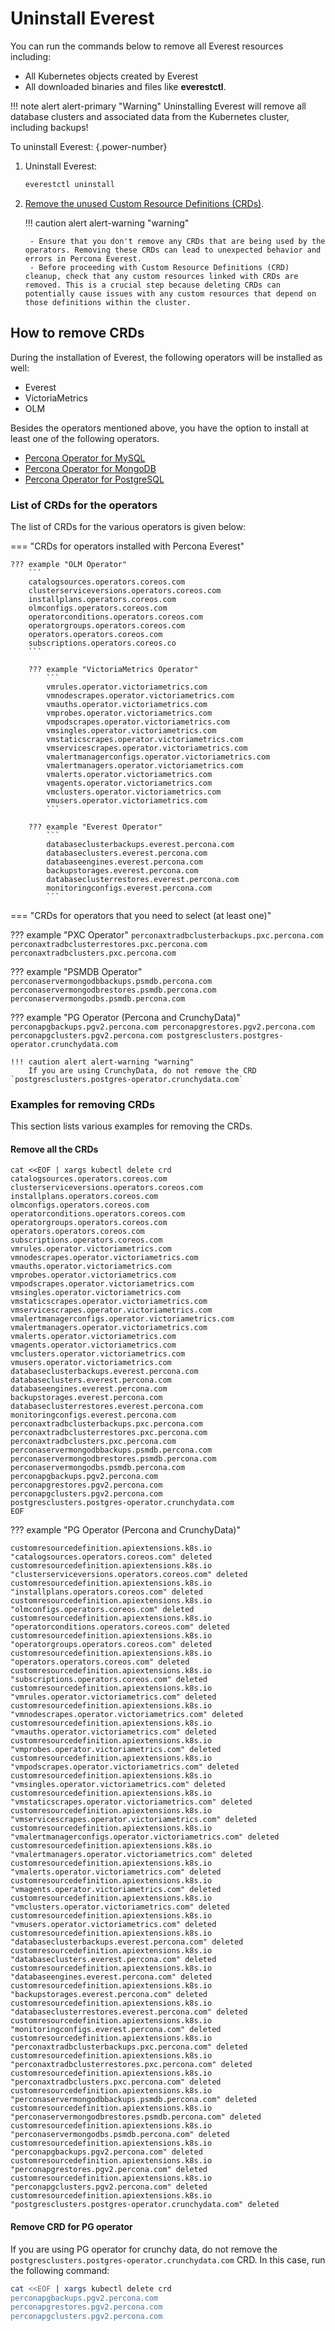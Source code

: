 # Uninstall Everest

You can run the commands below to remove all Everest resources including:

- All Kubernetes objects created by Everest
- All downloaded binaries and files like **everestctl**.

!!! note alert alert-primary "Warning"
    Uninstalling Everest will remove all database clusters and associated data from the Kubernetes cluster, including backups!


To uninstall Everest:
{.power-number}


1. Uninstall Everest:

    ```sh
    everestctl uninstall
    ```

2. [Remove the unused Custom Resource Definitions (CRDs)](uninstallEverest.md#).

    !!! caution alert alert-warning "warning"

        - Ensure that you don't remove any CRDs that are being used by the operators. Removing these CRDs can lead to unexpected behavior and errors in Percona Everest.
        - Before proceeding with Custom Resource Definitions (CRD) cleanup, check that any custom resources linked with CRDs are removed. This is a crucial step because deleting CRDs can potentially cause issues with any custom resources that depend on those definitions within the cluster.

## How to remove CRDs

During the installation of Everest, the following operators will be installed as well:
    
- Everest
- VictoriaMetrics
- OLM

Besides the operators mentioned above, you have the option to install at least one of the following operators.
    
- [Percona Operator for MySQL](https://docs.percona.com/percona-operator-for-mysql/pxc/index.html)
- [Percona Operator for MongoDB](https://docs.percona.com/percona-operator-for-mongodb/index.html)
- [Percona Operator for PostgreSQL](https://docs.percona.com/percona-operator-for-postgresql/2.0/index.html)

    
### List of CRDs for the operators

The list of CRDs for the various operators is given below:

=== "CRDs for operators installed with Percona Everest"

    ??? example "OLM Operator"
        ```
        catalogsources.operators.coreos.com
        clusterserviceversions.operators.coreos.com
        installplans.operators.coreos.com
        olmconfigs.operators.coreos.com
        operatorconditions.operators.coreos.com
        operatorgroups.operators.coreos.com
        operators.operators.coreos.com
        subscriptions.operators.coreos.co
        ```

        ??? example "VictoriaMetrics Operator"
            ```
            vmrules.operator.victoriametrics.com
            vmnodescrapes.operator.victoriametrics.com
            vmauths.operator.victoriametrics.com
            vmprobes.operator.victoriametrics.com
            vmpodscrapes.operator.victoriametrics.com
            vmsingles.operator.victoriametrics.com
            vmstaticscrapes.operator.victoriametrics.com
            vmservicescrapes.operator.victoriametrics.com
            vmalertmanagerconfigs.operator.victoriametrics.com
            vmalertmanagers.operator.victoriametrics.com
            vmalerts.operator.victoriametrics.com
            vmagents.operator.victoriametrics.com
            vmclusters.operator.victoriametrics.com
            vmusers.operator.victoriametrics.com
            ```

        ??? example "Everest Operator"
            ```
            databaseclusterbackups.everest.percona.com
            databaseclusters.everest.percona.com
            databaseengines.everest.percona.com
            backupstorages.everest.percona.com
            databaseclusterrestores.everest.percona.com
            monitoringconfigs.everest.percona.com
            ```

=== "CRDs for operators that you need to select (at least one)"
    
??? example "PXC Operator"
    ```
    perconaxtradbclusterbackups.pxc.percona.com
    perconaxtradbclusterrestores.pxc.percona.com
    perconaxtradbclusters.pxc.percona.com
    ```

??? example "PSMDB Operator"
    ```
    perconaservermongodbbackups.psmdb.percona.com
    perconaservermongodbrestores.psmdb.percona.com
    perconaservermongodbs.psmdb.percona.com
    ```
        
??? example "PG Operator (Percona and CrunchyData)"
    ```
    perconapgbackups.pgv2.percona.com
    perconapgrestores.pgv2.percona.com
    perconapgclusters.pgv2.percona.com
    postgresclusters.postgres-operator.crunchydata.com
    ```
                   
    !!! caution alert alert-warning "warning"
        If you are using CrunchyData, do not remove the CRD `postgresclusters.postgres-operator.crunchydata.com`

            
        
### Examples for removing CRDs

This section lists various examples for removing the CRDs.

#### Remove all the CRDs

```
cat <<EOF | xargs kubectl delete crd
catalogsources.operators.coreos.com
clusterserviceversions.operators.coreos.com
installplans.operators.coreos.com
olmconfigs.operators.coreos.com
operatorconditions.operators.coreos.com
operatorgroups.operators.coreos.com
operators.operators.coreos.com
subscriptions.operators.coreos.com
vmrules.operator.victoriametrics.com
vmnodescrapes.operator.victoriametrics.com
vmauths.operator.victoriametrics.com
vmprobes.operator.victoriametrics.com
vmpodscrapes.operator.victoriametrics.com
vmsingles.operator.victoriametrics.com
vmstaticscrapes.operator.victoriametrics.com
vmservicescrapes.operator.victoriametrics.com
vmalertmanagerconfigs.operator.victoriametrics.com
vmalertmanagers.operator.victoriametrics.com
vmalerts.operator.victoriametrics.com
vmagents.operator.victoriametrics.com
vmclusters.operator.victoriametrics.com
vmusers.operator.victoriametrics.com
databaseclusterbackups.everest.percona.com
databaseclusters.everest.percona.com
databaseengines.everest.percona.com
backupstorages.everest.percona.com
databaseclusterrestores.everest.percona.com
monitoringconfigs.everest.percona.com
perconaxtradbclusterbackups.pxc.percona.com
perconaxtradbclusterrestores.pxc.percona.com
perconaxtradbclusters.pxc.percona.com
perconaservermongodbbackups.psmdb.percona.com
perconaservermongodbrestores.psmdb.percona.com
perconaservermongodbs.psmdb.percona.com
perconapgbackups.pgv2.percona.com
perconapgrestores.pgv2.percona.com
perconapgclusters.pgv2.percona.com
postgresclusters.postgres-operator.crunchydata.com
EOF    
```
        
??? example "PG Operator (Percona and CrunchyData)"
```
customresourcedefinition.apiextensions.k8s.io "catalogsources.operators.coreos.com" deleted
customresourcedefinition.apiextensions.k8s.io "clusterserviceversions.operators.coreos.com" deleted
customresourcedefinition.apiextensions.k8s.io "installplans.operators.coreos.com" deleted
customresourcedefinition.apiextensions.k8s.io "olmconfigs.operators.coreos.com" deleted
customresourcedefinition.apiextensions.k8s.io "operatorconditions.operators.coreos.com" deleted
customresourcedefinition.apiextensions.k8s.io "operatorgroups.operators.coreos.com" deleted
customresourcedefinition.apiextensions.k8s.io "operators.operators.coreos.com" deleted
customresourcedefinition.apiextensions.k8s.io "subscriptions.operators.coreos.com" deleted
customresourcedefinition.apiextensions.k8s.io "vmrules.operator.victoriametrics.com" deleted
customresourcedefinition.apiextensions.k8s.io "vmnodescrapes.operator.victoriametrics.com" deleted
customresourcedefinition.apiextensions.k8s.io "vmauths.operator.victoriametrics.com" deleted
customresourcedefinition.apiextensions.k8s.io "vmprobes.operator.victoriametrics.com" deleted
customresourcedefinition.apiextensions.k8s.io "vmpodscrapes.operator.victoriametrics.com" deleted
customresourcedefinition.apiextensions.k8s.io "vmsingles.operator.victoriametrics.com" deleted
customresourcedefinition.apiextensions.k8s.io "vmstaticscrapes.operator.victoriametrics.com" deleted
customresourcedefinition.apiextensions.k8s.io "vmservicescrapes.operator.victoriametrics.com" deleted
customresourcedefinition.apiextensions.k8s.io "vmalertmanagerconfigs.operator.victoriametrics.com" deleted
customresourcedefinition.apiextensions.k8s.io "vmalertmanagers.operator.victoriametrics.com" deleted
customresourcedefinition.apiextensions.k8s.io "vmalerts.operator.victoriametrics.com" deleted
customresourcedefinition.apiextensions.k8s.io "vmagents.operator.victoriametrics.com" deleted
customresourcedefinition.apiextensions.k8s.io "vmclusters.operator.victoriametrics.com" deleted
customresourcedefinition.apiextensions.k8s.io "vmusers.operator.victoriametrics.com" deleted
customresourcedefinition.apiextensions.k8s.io "databaseclusterbackups.everest.percona.com" deleted
customresourcedefinition.apiextensions.k8s.io "databaseclusters.everest.percona.com" deleted
customresourcedefinition.apiextensions.k8s.io "databaseengines.everest.percona.com" deleted
customresourcedefinition.apiextensions.k8s.io "backupstorages.everest.percona.com" deleted
customresourcedefinition.apiextensions.k8s.io "databaseclusterrestores.everest.percona.com" deleted
customresourcedefinition.apiextensions.k8s.io "monitoringconfigs.everest.percona.com" deleted
customresourcedefinition.apiextensions.k8s.io "perconaxtradbclusterbackups.pxc.percona.com" deleted
customresourcedefinition.apiextensions.k8s.io "perconaxtradbclusterrestores.pxc.percona.com" deleted
customresourcedefinition.apiextensions.k8s.io "perconaxtradbclusters.pxc.percona.com" deleted
customresourcedefinition.apiextensions.k8s.io "perconaservermongodbbackups.psmdb.percona.com" deleted
customresourcedefinition.apiextensions.k8s.io "perconaservermongodbrestores.psmdb.percona.com" deleted
customresourcedefinition.apiextensions.k8s.io "perconaservermongodbs.psmdb.percona.com" deleted
customresourcedefinition.apiextensions.k8s.io "perconapgbackups.pgv2.percona.com" deleted
customresourcedefinition.apiextensions.k8s.io "perconapgrestores.pgv2.percona.com" deleted
customresourcedefinition.apiextensions.k8s.io "perconapgclusters.pgv2.percona.com" deleted
customresourcedefinition.apiextensions.k8s.io "postgresclusters.postgres-operator.crunchydata.com" deleted
```

#### Remove CRD for PG operator

If you are using PG operator for crunchy data, do not remove the `postgresclusters.postgres-operator.crunchydata.com` CRD. In this case, run the following command:

```sh
cat <<EOF | xargs kubectl delete crd
perconapgbackups.pgv2.percona.com
perconapgrestores.pgv2.percona.com
perconapgclusters.pgv2.percona.com
```














